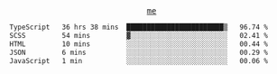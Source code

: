 <p align="center">
  <samp>
    <a href="https://yiwwhl.com">me</a>
  </samp>
</p>

<!--START_SECTION:waka-->

```txt
TypeScript   36 hrs 38 mins  ████████████████████████▒   96.74 %
SCSS         54 mins         ▓░░░░░░░░░░░░░░░░░░░░░░░░   02.41 %
HTML         10 mins         ░░░░░░░░░░░░░░░░░░░░░░░░░   00.44 %
JSON         6 mins          ░░░░░░░░░░░░░░░░░░░░░░░░░   00.29 %
JavaScript   1 min           ░░░░░░░░░░░░░░░░░░░░░░░░░   00.06 %
```

<!--END_SECTION:waka-->